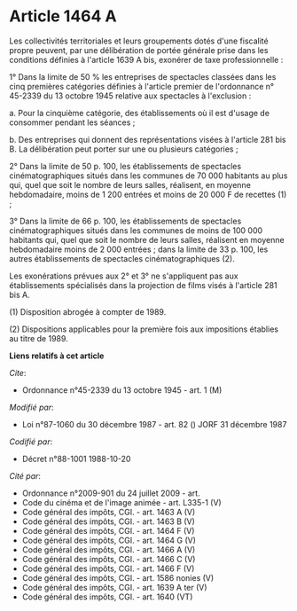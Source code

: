 # Article 1464 A

Les collectivités territoriales et leurs groupements dotés d'une fiscalité propre peuvent, par une délibération de portée
générale prise dans les conditions définies à l'article 1639 A bis, exonérer de taxe professionnelle :

1° Dans la limite de 50 % les entreprises de spectacles classées dans les cinq premières catégories définies à l'article
premier de l'ordonnance n° 45-2339 du 13 octobre 1945 relative aux spectacles à l'exclusion :

a. Pour la cinquième catégorie, des établissements où il est d'usage de consommer pendant les séances ;

b. Des entreprises qui donnent des représentations visées à l'article 281 bis B. La délibération peut porter sur une ou
plusieurs catégories ;

2° Dans la limite de 50 p. 100, les établissements de spectacles cinématographiques situés dans les communes de 70 000
habitants au plus qui, quel que soit le nombre de leurs salles, réalisent, en moyenne hebdomadaire, moins de 1 200 entrées et
moins de 20 000 F de recettes (1) ;

3° Dans la limite de 66 p. 100, les établissements de spectacles cinématographiques situés dans les communes de moins de 100
000 habitants qui, quel que soit le nombre de leurs salles, réalisent en moyenne hebdomadaire moins de 2 000 entrées ; dans
la limite de 33 p. 100, les autres établissements de spectacles cinématographiques (2).

Les exonérations prévues aux 2° et 3° ne s'appliquent pas aux établissements spécialisés dans la projection de films visés à
l'article 281 bis A.

(1) Disposition abrogée à compter de 1989.

(2) Dispositions applicables pour la première fois aux impositions établies au titre de 1989.

**Liens relatifs à cet article**

_Cite_:

  - Ordonnance n°45-2339 du 13 octobre 1945 - art. 1 (M)

_Modifié par_:

  - Loi n°87-1060 du 30 décembre 1987 - art. 82 () JORF 31 décembre 1987

_Codifié par_:

  - Décret n°88-1001 1988-10-20

_Cité par_:

  - Ordonnance n°2009-901 du 24 juillet 2009 - art.
  - Code du cinéma et de l'image animée - art. L335-1 (V)
  - Code général des impôts, CGI. - art. 1463 A (V)
  - Code général des impôts, CGI. - art. 1463 B (V)
  - Code général des impôts, CGI. - art. 1464 F (V)
  - Code général des impôts, CGI. - art. 1464 G (V)
  - Code général des impôts, CGI. - art. 1466 A (V)
  - Code général des impôts, CGI. - art. 1466 C (V)
  - Code général des impôts, CGI. - art. 1466 F (V)
  - Code général des impôts, CGI. - art. 1586 nonies (V)
  - Code général des impôts, CGI. - art. 1639 A ter (V)
  - Code général des impôts, CGI. - art. 1640 (VT)
